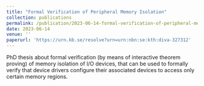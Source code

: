 ```yaml
---
title: "Formal Verification of Peripheral Memory Isolation"
collection: publications
permalink: /publication/2023-06-14-formal-verification-of-peripheral-memory-isolation-4
date: 2023-06-14
venue: ''
paperurl: 'https://urn.kb.se/resolve?urn=urn:nbn:se:kth:diva-327312'
---
```

PhD thesis about formal verification (by means of interactive theorem proving) of memory isolation of I/O devices, that can be used to formally verify that device drivers configure their associated devices to access only certain memory regions.
